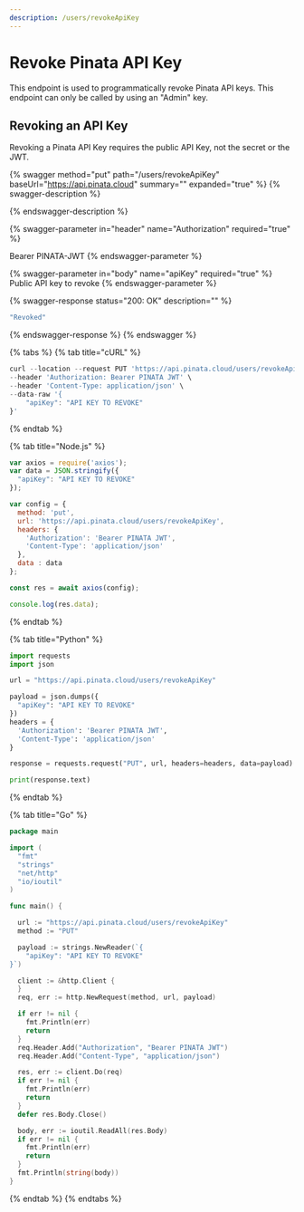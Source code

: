 ```yaml
---
description: /users/revokeApiKey
---
```


# Revoke Pinata API Key

This endpoint is used to programmatically revoke Pinata API keys. This endpoint can only be called by using an "Admin" key.

## Revoking an API Key

Revoking a Pinata API Key requires the public API Key, not the secret or the JWT.&#x20;

{% swagger method="put" path="/users/revokeApiKey" baseUrl="https://api.pinata.cloud" summary="" expanded="true" %}
{% swagger-description %}

{% endswagger-description %}

{% swagger-parameter in="header" name="Authorization" required="true" %}


Bearer PINATA-JWT
{% endswagger-parameter %}

{% swagger-parameter in="body" name="apiKey" required="true" %}
Public API key to revoke
{% endswagger-parameter %}

{% swagger-response status="200: OK" description="" %}
```javascript
"Revoked"
```
{% endswagger-response %}
{% endswagger %}

{% tabs %}
{% tab title="cURL" %}
```javascript
curl --location --request PUT 'https://api.pinata.cloud/users/revokeApiKey' \
--header 'Authorization: Bearer PINATA JWT' \
--header 'Content-Type: application/json' \
--data-raw '{
    "apiKey": "API KEY TO REVOKE"
}'
```
{% endtab %}

{% tab title="Node.js" %}
```javascript
var axios = require('axios');
var data = JSON.stringify({
  "apiKey": "API KEY TO REVOKE"
});

var config = {
  method: 'put',
  url: 'https://api.pinata.cloud/users/revokeApiKey',
  headers: { 
    'Authorization': 'Bearer PINATA JWT', 
    'Content-Type': 'application/json'
  },
  data : data
};

const res = await axios(config);

console.log(res.data);

```
{% endtab %}

{% tab title="Python" %}
```python
import requests
import json

url = "https://api.pinata.cloud/users/revokeApiKey"

payload = json.dumps({
  "apiKey": "API KEY TO REVOKE"
})
headers = {
  'Authorization': 'Bearer PINATA JWT',
  'Content-Type': 'application/json'
}

response = requests.request("PUT", url, headers=headers, data=payload)

print(response.text)

```
{% endtab %}

{% tab title="Go" %}
```go
package main

import (
  "fmt"
  "strings"
  "net/http"
  "io/ioutil"
)

func main() {

  url := "https://api.pinata.cloud/users/revokeApiKey"
  method := "PUT"

  payload := strings.NewReader(`{
    "apiKey": "API KEY TO REVOKE"
}`)

  client := &http.Client {
  }
  req, err := http.NewRequest(method, url, payload)

  if err != nil {
    fmt.Println(err)
    return
  }
  req.Header.Add("Authorization", "Bearer PINATA JWT")
  req.Header.Add("Content-Type", "application/json")

  res, err := client.Do(req)
  if err != nil {
    fmt.Println(err)
    return
  }
  defer res.Body.Close()

  body, err := ioutil.ReadAll(res.Body)
  if err != nil {
    fmt.Println(err)
    return
  }
  fmt.Println(string(body))
}
```
{% endtab %}
{% endtabs %}
